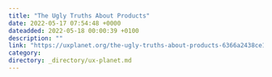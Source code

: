 ```yaml
---
title: "The Ugly Truths About Products"
date: 2022-05-17 07:54:48 +0000
dateadded: 2022-05-18 00:00:39 +0100
description: ""
link: "https://uxplanet.org/the-ugly-truths-about-products-6366a2438ce1?source=rss----819cc2aaeee0---4"
category:
directory: _directory/ux-planet.md
---
```

